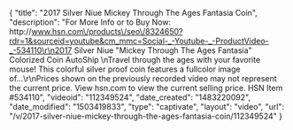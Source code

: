 {
    "title": "2017 Silver Niue Mickey Through The Ages Fantasia Coin",
    "description": "For More Info or to Buy Now: http:\/\/www.hsn.com\/products\/seo\/8324650?rdr=1&sourceid=youtube&cm_mmc=Social-_-Youtube-_-ProductVideo-_-534110\r\n2017 Silver Niue \"Mickey Through The Ages  Fantasia\" Colorized Coin  AutoShip  \nTravel through the ages with your favorite mouse! This colorful silver proof coin features a fullcolor image of...\r\nPrices shown on the previously recorded video may not represent the current price.  View hsn.com to view the current selling price. HSN Item #534110",
    "videoid": "112349524",
    "date_created": "1483220092",
    "date_modified": "1503419833",
    "type": "captivate",
    "layout": "video",
    "url": "\/v\/2017-silver-niue-mickey-through-the-ages-fantasia-coin\/112349524"
}